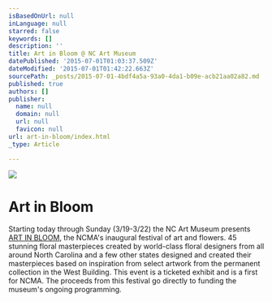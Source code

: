 ```yaml
---
isBasedOnUrl: null
inLanguage: null
starred: false
keywords: []
description: ''
title: Art in Bloom @ NC Art Museum
datePublished: '2015-07-01T01:03:37.509Z'
dateModified: '2015-07-01T01:42:22.663Z'
sourcePath: _posts/2015-07-01-4bdf4a5a-93a0-4da1-b09e-acb21aa02a82.md
published: true
authors: []
publisher:
  name: null
  domain: null
  url: null
  favicon: null
url: art-in-bloom/index.html
_type: Article

---
```

![](https://the-grid-user-content.s3-us-west-2.amazonaws.com/7c8dadd3-651b-4d12-8070-6ea218245c01.jpg)

# Art in Bloom

Starting today through Sunday (3/19-3/22) the NC Art Museum presents [ART IN BLOOM][0], the NCMA's inaugural festival of art and flowers. 45 stunning floral masterpieces created by world-class floral designers from all around North Carolina and a few other states designed and created their masterpieces based on inspiration from select artwork from the permanent collection in the West Building. This event is a ticketed exhibit and is a first for NCMA. The proceeds from this festival go directly to funding the museum's ongoing programming.

[0]: http://ncartmuseum.org/calendar/series_parent/art_in_bloom